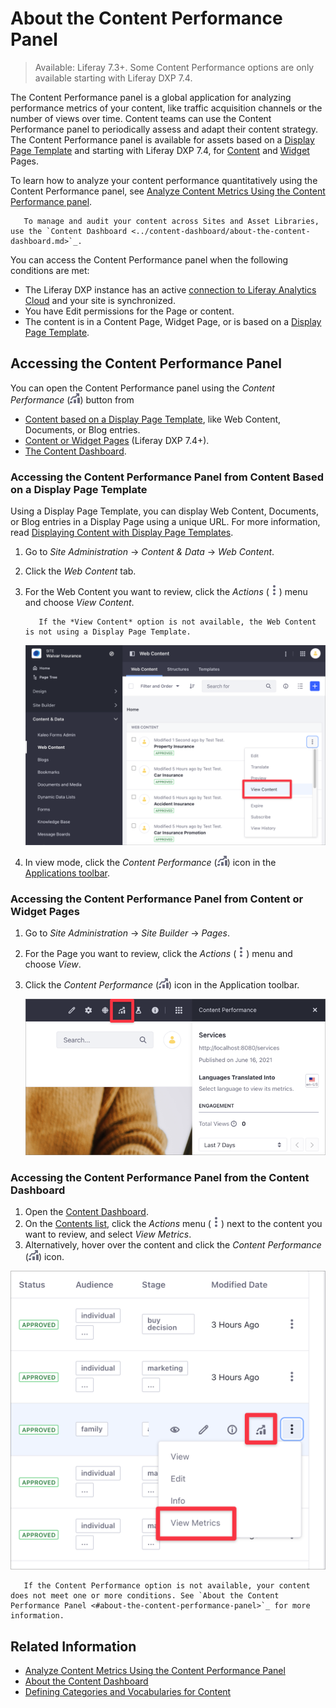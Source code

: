 # About the Content Performance Panel

> Available: Liferay 7.3+. Some Content Performance options are only available starting with Liferay DXP 7.4.

The Content Performance panel is a global application for analyzing performance metrics of your content, like traffic acquisition channels or the number of views over time. Content teams can use the Content Performance panel to periodically assess and adapt their content strategy. The Content Performance panel is available for assets based on a [Display Page Template](../site-building/displaying-content/using-display-page-templates/displaying-content-with-display-page-templates.md) and starting with Liferay DXP 7.4, for [Content](../../site-building/creating-pages/building-and-managing-content-pages/content-pages-overview.md) and [Widget](../site-building/creating-pages/using-widget-pages/adding-widgets-to-a-page.md) Pages.

To learn how to analyze your content performance quantitatively using the Content Performance panel, see [Analyze Content Metrics Using the Content Performance panel](./analyze-content-metrics-using-content-performance-panel.md).

```note::
   To manage and audit your content across Sites and Asset Libraries, use the `Content Dashboard <../content-dashboard/about-the-content-dashboard.md>`_.
```

You can access the Content Performance panel when the following conditions are met:

- The Liferay DXP instance has an active [connection to Liferay Analytics Cloud](https://learn.liferay.com/analytics-cloud/latest/en/connecting-data-sources/connecting-liferay-dxp-to-analytics-cloud.html) and your site is synchronized.
- You have Edit permissions for the Page or content.
- The content is in a Content Page, Widget Page, or is based on a [Display Page Template](../../site-building/displaying-content/using-display-page-templates/displaying-content-with-display-page-templates.md).

## Accessing the Content Performance Panel

You can open the Content Performance panel using the *Content Performance* (![Content Performance](../../images/icon-analytics.png)) button from

- [Content based on a Display Page Template](#accessing-the-content-performance-panel-from-content-based-on-a-display-page-template), like Web Content, Documents, or Blog entries.
- [Content or Widget Pages](#accessing-the-content-performance-panel-from-content-or-widget-pages) (Liferay DXP 7.4+).
- [The Content Dashboard](#accessing-the-content-performance-panel-from-the-content-dashboard).

### Accessing the Content Performance Panel from Content Based on a Display Page Template

Using a Display Page Template, you can display Web Content, Documents, or Blog entries in a Display Page using a unique URL. For more information, read [Displaying Content with Display Page Templates](../../site-building/displaying-content/using-display-page-templates/displaying-content-with-display-page-templates.md).

1. Go to *Site Administration* &rarr; *Content & Data* &rarr; *Web Content*.
1. Click the *Web Content* tab.
1. For the Web Content you want to review, click the *Actions* (![Actions](../../images/icon-actions.png)) menu and choose *View Content*.

   ```note::
      If the *View Content* option is not available, the Web Content is not using a Display Page Template.
   ```

   ![Access the Content Performance metrics in Web Content.](./about-the-content-performance-panel/images/04.png)

1. In view mode, click the *Content Performance* (![Content Performance](../../images/icon-analytics.png)) icon in the [Applications toolbar](../../getting-started/navigating-dxp.md#applications-bar).

### Accessing the Content Performance Panel from Content or Widget Pages

1. Go to *Site Administration* &rarr; *Site Builder* &rarr; *Pages*.
1. For the Page you want to review, click the *Actions* (![Actions](../../images/icon-actions.png)) menu and choose *View*.
1. Click the *Content Performance* (![Content Performance](../../images/icon-analytics.png)) icon in the Application toolbar.

   ![Access the Content Performance metrics in Content or Widget Pages.](./about-the-content-performance-panel/images/03.png)

### Accessing the Content Performance Panel from the Content Dashboard

1. Open the [Content Dashboard](../content-dashboard/content-dashboard-interface.md#accessing-the-content-dashboard).
1. On the [Contents list](../content-dashboard/content-dashboard-interface.md#contents-list), click the *Actions* menu (![Actions Menu](../../images/icon-actions.png)) next to the content you want to review, and select *View Metrics*.
1. Alternatively, hover over the content and click the *Content Performance* (![View Metrics](../../images/icon-analytics.png)) icon.

![Access the Content Performance metrics from the Content Dashboard.](./about-the-content-performance-panel/images/05.png)

```note::
   If the Content Performance option is not available, your content does not meet one or more conditions. See `About the Content Performance Panel <#about-the-content-performance-panel>`_ for more information.
```

## Related Information

- [Analyze Content Metrics Using the Content Performance Panel](./analyze-content-metrics-using-content-performance-panel.md)
- [About the Content Dashboard](../content-dashboard/about-the-content-dashboard.md)
- [Defining Categories and Vocabularies for Content](../tags-and-categories/defining-categories-and-vocabularies-for-content.md)
